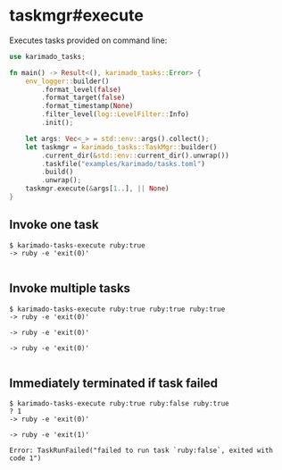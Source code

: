 # taskmgr#execute

Executes tasks provided on command line:

```rust
use karimado_tasks;

fn main() -> Result<(), karimado_tasks::Error> {
    env_logger::builder()
        .format_level(false)
        .format_target(false)
        .format_timestamp(None)
        .filter_level(log::LevelFilter::Info)
        .init();

    let args: Vec<_> = std::env::args().collect();
    let taskmgr = karimado_tasks::TaskMgr::builder()
        .current_dir(&std::env::current_dir().unwrap())
        .taskfile("examples/karimado/tasks.toml")
        .build()
        .unwrap();
    taskmgr.execute(&args[1..], || None)
}
```


## Invoke one task

```console
$ karimado-tasks-execute ruby:true
-> ruby -e 'exit(0)'


```


## Invoke multiple tasks

```console
$ karimado-tasks-execute ruby:true ruby:true ruby:true
-> ruby -e 'exit(0)'

-> ruby -e 'exit(0)'

-> ruby -e 'exit(0)'


```


## Immediately terminated if task failed

```console
$ karimado-tasks-execute ruby:true ruby:false ruby:true
? 1
-> ruby -e 'exit(0)'

-> ruby -e 'exit(1)'

Error: TaskRunFailed("failed to run task `ruby:false`, exited with code 1")

```
